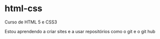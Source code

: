 # html-css
 Curso de HTML 5 e CSS3 

Estou aprendendo a criar sites e a usar repositórios como o git e o git hub 